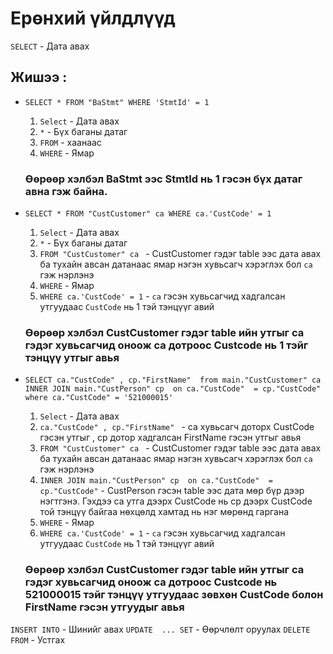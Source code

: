 # Ерөнхий үйлдлүүд

`SELECT` - Дата авах

## Жишээ :

- `SELECT * FROM "BaStmt" WHERE 'StmtId' = 1`

  1. `Select` - Дата авах
  2. `*` - Бүх баганы датаг
  3. `FROM` - хаанаас
  4. `WHERE` - Ямар

  ### Өөрөөр хэлбэл BaStmt ээс StmtId нь 1 гэсэн бүх датаг авна гэж байна.

- `SELECT * FROM "CustCustomer" ca WHERE ca.'CustCode' = 1`

  1. `Select` - Дата авах
  2. `*` - Бүх баганы датаг
  3. `FROM "CustCustomer" ca ` - CustCustomer гэдэг table ээс дата авах ба тухайн авсан датанаас ямар нэгэн хувьсагч хэрэглэх бол `ca` гэж нэрлэнэ
  4. `WHERE` - Ямар
  5. `WHERE ca.'CustCode' = 1` - `ca` гэсэн хувьсагчид хадгалсан утгуудаас `CustCode` нь 1 тэй тэнцүүг авий

  ### Өөрөөр хэлбэл CustCustomer гэдэг table ийн утгыг ca гэдэг хувьсагчид оноож ca дотроос Custcode нь 1 тэйг тэнцүү утгыг авья

- `SELECT ca."CustCode" , cp."FirstName"  from main."CustCustomer" ca INNER JOIN main."CustPerson" cp  on ca."CustCode"  = cp."CustCode" where ca."CustCode" = '521000015'`
  1. `Select` - Дата авах
  2. `ca."CustCode" , cp."FirstName" ` - ca хувьсагч доторх CustCode гэсэн утгыг , cp дотор хадгалсан FirstName гэсэн утгыг авья
  3. `FROM "CustCustomer" ca ` - CustCustomer гэдэг table ээс дата авах ба тухайн авсан датанаас ямар нэгэн хувьсагч хэрэглэх бол `ca` гэж нэрлэнэ
  4. `INNER JOIN main."CustPerson" cp  on ca."CustCode"  = cp."CustCode"` - CustPerson гэсэн table ээс дата мөр бүр дээр нэгтгэнэ. Гэхдээ ca утга дээрх CustCode нь cp дээрх CustCode той тэнцүү байгаа нөхцөлд хамтад нь нэг мөрөнд гаргана
  5. `WHERE` - Ямар
  6. `WHERE ca.'CustCode' = 1` - `ca` гэсэн хувьсагчид хадгалсан утгуудаас `CustCode` нь 1 тэй тэнцүүг авий
  ### Өөрөөр хэлбэл CustCustomer гэдэг table ийн утгыг ca гэдэг хувьсагчид оноож ca дотроос Custcode нь 521000015 тэйг тэнцүү утгуудаас зөвхөн CustCode болон FirstName гэсэн утгуудыг авья

`INSERT INTO` - Шинийг авах
`UPDATE  ... SET` - Өөрчлөлт оруулах
`DELETE FROM` - Устгах
